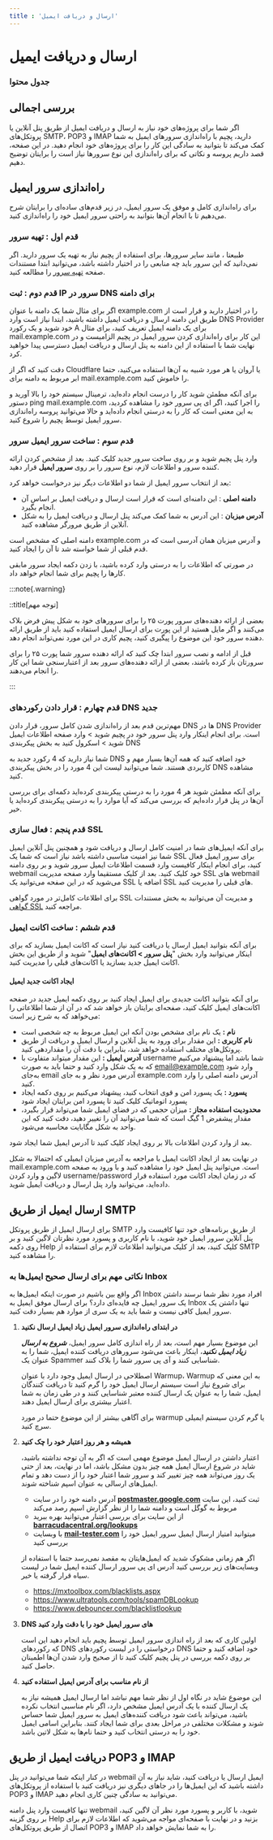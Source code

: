 ```yaml
---
title : 'ارسال و دریافت ایمیل'
---
```


# ارسال و دریافت ایمیل

### جدول محتوا

## بررسی اجمالی

اگر شما برای پروژه‌های خود نیاز به ارسال و دریافت ایمیل از طریق پنل آنلاین یا پروتکل‌های SMTP، POP3 و IMAP دارید، پچیم با راه‌اندازی سرورهای ایمیل به شما کمک می‌کند تا بتوانید به سادگی این کار را برای پروژه‌های خود انجام دهید. در این صفحه، قصد داریم پروسه و نکاتی که برای راه‌اندازی این نوع سرورها نیاز است را برایتان توضیح دهیم.

## راه‌اندازی سرور ایمیل

برای راه‌اندازی کامل و موفق یک سرور ایمیل، در زیر قدم‌های ساده‌ای را برایتان شرح می‌دهیم تا با انجام آن‌ها بتوانید به راحتی سرور ایمیل خود را راه‌اندازی کنید.

### قدم اول : تهیه سرور 

طبیعتا ، مانند سایر سرورها، برای استفاده از پچیم نیاز به تهیه یک سرور دارید. اگر نمی‌دانید که این سرور باید چه منابعی را در اختیار داشته باشد، می‌توانید ابتدا مستندات صفحه [تهیه سرور](/servers/providers) را مطالعه کنید.

### قدم دوم : ثبت IP سرور در DNS برای دامنه

اگر برای مثال شما یک دامنه با عنوان example.com را در اختیار دارید و قرار است از طریق این دامنه ارسال و دریافت ایمیل داشته باشید، ابتدا نیاز است وارد DNS Provider خود شوید و یک رکورد A برای یک دامنه ایمیل تعریف کنید، برای مثال mail.example.com این کار برای راه‌اندازی کردن سرور ایمیل در پچیم الزامیست و در نهایت شما با استفاده از این دامنه به پنل ارسال و دریافت ایمیل دسترسی پیدا خواهید کرد.

دقت کنید که اگر از Cloudflare یا آروان یا هر مورد شبیه به آن‌ها استفاده ‌می‌کنید، حتما ابر مربوط به دامنه برای mail.example.com را خاموش کنید.

برای آنکه مطمئن شوید کار را درست انجام داده‌اید، ترمینال سیستم خود را بالا آورید و دستور ping mail.example.com را اجرا کنید، اگر ای پی سرور خود را مشاهده کردید، به این معنی است که کار را به درستی انجام داده‌اید و حالا می‌توانید پروسه راه‌اندازی سرور ایمیل توسط پچیم را شروع کنید.

### قدم سوم : ساخت سرور ایمیل سرور

وارد پنل پچیم شوید و بر روی ساخت سرور جدید کلیک کنید. بعد از مشخص کردن ارائه کننده سرور و اطلاعات لازم، نوع سرور را بر روی **سرور ایمیل** قرار دهید.

بعد از انتخاب سرور ایمیل از شما دو اطلاعات دیگر نیز درخواست خواهد کرد:

- **دامنه اصلی** : این دامنه‌ای است که قرار است ارسال و دریافت ایمیل بر اساس آن انجام بگیرد.
- **آدرس میزبان** : این آدرس به شما کمک می‌کند پنل ارسال و دریافت ایمیل را به شکل آنلاین از طریق مرورگر مشاهده کنید.

دامنه اصلی که مشخص است example.com و آدرس میزبان همان آدرسی است که در قدم قبلی از شما خواسته شد تا آن را ایجاد کنید.

در صورتی که اطلاعات را به درستی وارد کرده باشید، با زدن دکمه ایجاد سرور مابقی‌ کار‌ها را پچیم برای شما انجام خواهد داد.

:::note{.warning}

::title[توجه مهم]

بعضی از ارائه دهنده‌های سرور پورت ۲۵ را برای سرورهای خود به شکل پیش فرض بلاک می‌کنند و اگر مایل هستید از این پورت برای ارسال ایمیل استفاده کنید باید از طریق ارائه دهنده سرور خود این موضوع را پیگیری کنید، پچیم کاری در این مورد نمی‌تواند انجام دهد.

قبل از ادامه و نصب سرور ابتدا چک کنید که ارائه دهنده سرور شما پورت ۲۵ را برای سرورتان باز کرده باشند، بعضی از ارائه دهنده‌های سرور بعد از اعتبارسنجی شما این کار را انجام می‌دهند.

:::

### قدم چهارم : قرار دادن رکورد‌های DNS جدید 

مهم‌ترین قدم بعد از راه‌اندازی شدن کامل سرور، قرار دادن DNS ها در DNS Provider است. برای انجام اینکار وارد پنل سرور خود در پچیم شوید‌ > وارد صفحه اطلاعات ایمیل شوید > اسکرول کنید به بخش پیکربندی DNS 

شما نیاز دارید که 4 رکورد جدید به DNS خود اضافه کنید که همه آن‌ها بسیار مهم و کاربردی هستند. شما می‌توانید لیست این 4 مورد را در بخش پیکربندی DNS مشاهده کنید.

برای آنکه مطمئن شوید هر 4 مورد را به درستی پیکربندی کرده‌اید دکمه‌ای برای بررسی آن‌ها در پنل قرار داده‌ایم که بررسی می‌کند که آیا موارد را به درستی پیکربند‌ی کرده‌اید یا خیر.

### قدم پنجم : فعال سازی SSL 

برای آنکه ایمیل‌های شما در امنیت کامل ارسال و دریافت شود و همچنین پنل آنلاین ایمیل شما نیز امنیت مناسبی داشته باشد نیاز است که شما یک SSL برای سرور ایمیل فعال کنید، برای انجام اینکار کافیست وارد قسمت اطلاعات ایمیل سرور شوید و بر روی دامنه webmail خود کلیک کنید. بعد از کلیک مستقیما وارد صفحه مدیریت SSL های webmail می‌شوید که در این صفحه می‌توانید یک SSL اضافه یا SSL های قبلی را مدیریت کنید.

برای اطلاعات کامل‌تر در مورد گواهی SSL و مدیریت آن می‌توانید به بخش مستندات [گواهی SSL](/sites/ssl) مراجعه کنید.

### قدم ششم : ساخت اکانت ایمیل 

برای آنکه بتوانید ایمیل ارسال یا دریافت کنید نیاز است که اکانت ایمیل بسازید که برای اینکار می‌توانید وارد بخش "**پنل سرور > اکانت‌های ایمیل**" شوید و از طریق این بخش اکانت ایمیل جدید بسازید یا اکانت‌های قبلی را مدیریت کنید.

#### ایجاد اکانت جدید ایمیل 

برای آنکه بتوانید اکانت جدیدی برای ایمیل ایجاد کنید بر روی دکمه ایمیل جدید در صفحه اکانت‌های ایمیل کلیک کنید، صفحه‌ای برایتان باز خواهد شد که در آن از شما اطلاعاتی را می‌خواهد که به شرح زیر است:

- **نام :** یک نام برای مشخص بودن آنکه این ایمیل مربوط به چه شخصی است
- **نام کاربری :** این مقدار برای ورود به پنل آنلاین و ارسال ایمیل و دریافت از طریق پروتکل‌های مختلف استفاده خواهد شد، بنابراین با دقت آن را مقداردهی کنید.
- **آدرس ایمیل :** این مقدار میتواند متفاوت با username شما باشد اما پیشنهاد می‌کنیم که به یک شکل وارد کنید و حتما باید به صورت email@example.com وارد شود به‌جای email آدرس مورد نظر و به جای example.com آدرس دامنه اصلی را وارد کنید.
- **پسورد :** یک پسورد امن و قوی انتخاب کنید، پیشهناد می‌کنیم بر روی دکمه ایجاد پسورد اتوماتیک کلیک کنید تا پسورد امن برایتان ایجاد شود
- **محدودیت استفاده مجاز :** میزان حجمی که در فضای ایمیل شما می‌تواند قرار بگیرد، مقدار پیشفرض 1 گیگ است که شما می‌توانید آن را تغییر دهید، دقت کنید که این واحد به شکل مگابایت محاسبه می‌شود.

بعد از وارد کردن اطلاعات بالا بر روی ایجاد کلیک کنید تا آدرس ایمیل شما ایجاد شود.

در نهایت بعد از ایجاد اکانت ایمیل با مراجعه به آدرس میزبان ایمیلی که احتمالا به شکل mail.example.com است. می‌توانید پنل ایمیل خود را مشاهده کنید و با ورود به صفحه لاگین و وارد کردن username/password که در زمان ایجاد اکانت مورد استفاده قرار داده‌اید، می‌توانید وارد پنل ارسال و دریافت ایمیل شوید.




## ارسال ایمیل از طریق SMTP 

برای ارسال ایمیل از طریق پروتکل SMTP از طریق برنامه‌های خود تنها کافیست وارد پنل آنلاین سرور ایمیل خود شوید، با نام کاربری و پسورد مورد نظرتان لاگین کنید و بر روی دکمه Help کلیک کنید، بعد از کلیک می‌توانید اطلاعات لازم برای استفاده از SMTP را مشاهده کنید.

### نکاتی مهم برای ارسال صحیح ایمیل‌ها به Inbox

اگر واقع بین باشیم در صورت اینکه ایمیل‌ها به Inbox افراد مورد نظر شما نرسند داشتن یک سرور ایمیل چه فایده‌ای دارد؟ برای ارسال موفق ایمیل به Inbox تنها داشتن یک سرور ایمیل کافی نیست و شما باید به یک سری از موارد هم بسیار دقت کنید.

1. **در ابتدای راه‌اندازی سرور ایمیل زیاد ایمیل ارسال نکنید**

    این موضوع بسیار مهم است، بعد از راه ‌اندازی کامل سرور ایمیل، _**شروع به ارسال زیاد ایمیل نکنید**_، اینکار باعث می‌شود سرورهای دریافت کننده ایمیل، شما را به عنوان یک Spammer شناسایی کنند و آی پی سرور شما را بلاک کنند.

    اصطلاحی در ارسال ایمیل وجود دارد با عنوان Warmup، Warmup به این معنی که برای شروع نیاز است سیستم ارسال ایمیل خود را گرم کنید تا دریافت کنندگان ایمیل، شما را به عنوان یک ارسال کننده معتبر شناسایی کنند و در طی زمان به شما اعتبار بیشتری برای ارسال ایمیل دهند.

    برای آگاهی بیشتر از این موضوع حتما در مورد warmup یا گرم کردن سیستم ایمیلی سرچ کنید.

2. **همیشه و هر روز اعتبار خود را چک کنید**

    اعتبار داشتن در ارسال ایمیل موضوع مهمی است که اگر به آن توجه نداشته باشید، شاید در شروع ارسال ایمیل همه چیز بدون مشکل باشد، اما در نهایت، بعد از حتی یک روز می‌تواند همه چیز تغییر کند و سرور شما اعتبار خود را از دست دهد و تمام ایمیل‌های ارسالی به عنوان اسپم شناخته شوند.
    
   - آدرس دامنه خود را در سایت [**postmaster.google.com**](https://postmaster.google.com) ثبت کنید، این سایت مربوط به گوگل است و دامنه شما را از نظر گزارش اسپم رصد می‌کند 
   - از این سایت برای بررسی اعتبار می‌توانید بهره ببرید [**barracudacentral.org/lookups**](https://www.barracudacentral.org/lookups)
   - با وبسایت [**mail-tester.com**](https://www.mail-tester.com/) میتوانید امتیاز ارسال ایمیل سرور ایمیل خود را بررسی کنید 

    اگر هم زمانی مشکوک شدید که ایمیل‌هایتان به مقصد نمی‌رسد حتما با استفاده از وبسایت‌های زیر بررسی کنید آدرس ای پی سرور ارسال کننده ایمیل شما در لیست سیاه قرار گرفته یا خیر.

    - https://mxtoolbox.com/blacklists.aspx
    - https://www.ultratools.com/tools/spamDBLookup
    - https://www.debouncer.com/blacklistlookup

3. **DNS های سرور ایمیل خود را با دقت وارد کنید**

    اولین کاری که بعد از راه اندازی سرور ایمیل توسط پچیم باید انجام دهید این است که رکورد‌های DNS درخواستی را در لیست رکورد‌های DNS خود اضافه کنید و حتما بر روی دکمه بررسی در پنل پچیم کلیک کنید تا از صحیح وارد شدن آن‌ها اطمینان حاصل کنید.

4. **از نام مناسب برای آدرس ایمیل استفاده کنید**

    این موضوع شاید در نگاه اول از نظر شما مهم نباشد اما ارسال ایمیل همیشه نیاز به یک ارسال کننده با یک آدرس ایمیل مشخص دارد، اگر نام مناسبی انتخاب نکرده باشید، می‌تواند باعث شود دریافت کننده‌های ایمیل به سرور ایمیل شما حساس شوند و مشکلات مختلفی در مراحل بعدی برای شما ایجاد کنند. بنابراین اسامی ایمیل خود را به درستی انتخاب کنید و حتما نام‌ها به شکل لاتین باشد.

## دریافت ایمیل از طریق POP3 و IMAP

در کنار اینکه شما می‌توانید در پنل webmail ایمیل ارسال یا دریافت کنید، شاید نیاز به آن داشته باشید که این ایمیل‌ها را در جاهای دیگری نیز دریافت کنید با استفاده از پروتکل‌های POP3 و IMAP می‌توانید به سادگی چنین کاری انجام دهید.

تنها کافیست وارد پنل دامنه webmail شوید، با کاربر و پسورد مورد نظر آن لاگین کنید، بر روی گزینه Help بزنید و در نهایت با صفحه‌ای مواجه می‌شوید که اطلاعات لازم برای اتصال از طریق پروتکل‌های POP3 و IMAP را به شما نمایش خواهد داد.
